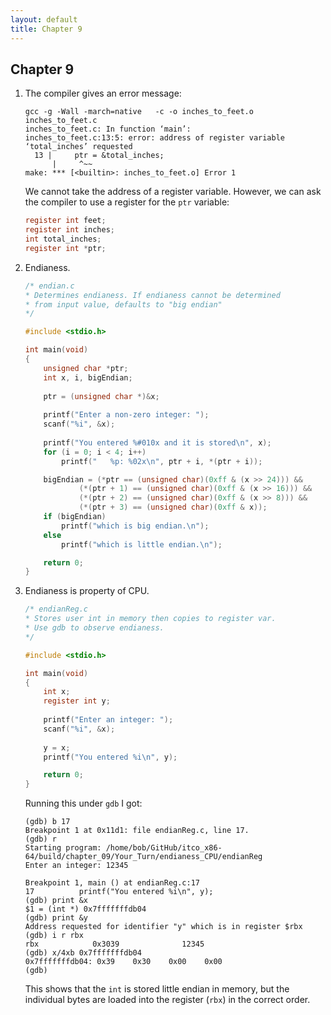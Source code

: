 ```yaml
---
layout: default
title: Chapter 9
---
```


## Chapter 9

1. The compiler gives an error message:

    ```
    gcc -g -Wall -march=native   -c -o inches_to_feet.o inches_to_feet.c
    inches_to_feet.c: In function ‘main’:
    inches_to_feet.c:13:5: error: address of register variable ‘total_inches’ requested
      13 |     ptr = &total_inches;
          |     ^~~
    make: *** [<builtin>: inches_to_feet.o] Error 1
    ```

    We cannot take the address of a register variable. However, we can ask the compiler to use a register for the `ptr` variable:

    ```c
    register int feet;
    register int inches;
    int total_inches;
    register int *ptr;
    ```

2. Endianess.

    ```c
    /* endian.c
    * Determines endianess. If endianess cannot be determined
    * from input value, defaults to "big endian"
    */

    #include <stdio.h>

    int main(void)
    {
        unsigned char *ptr;
        int x, i, bigEndian;
      
        ptr = (unsigned char *)&x;
      
        printf("Enter a non-zero integer: ");
        scanf("%i", &x);
      
        printf("You entered %#010x and it is stored\n", x);
        for (i = 0; i < 4; i++)
            printf("   %p: %02x\n", ptr + i, *(ptr + i));

        bigEndian = (*ptr == (unsigned char)(0xff & (x >> 24))) &&
                (*(ptr + 1) == (unsigned char)(0xff & (x >> 16))) &&
                (*(ptr + 2) == (unsigned char)(0xff & (x >> 8))) &&
                (*(ptr + 3) == (unsigned char)(0xff & x));
        if (bigEndian)
            printf("which is big endian.\n");
        else
            printf("which is little endian.\n");

        return 0;
    }
    ```

3. Endianess is property of CPU.

    ```c
    /* endianReg.c
    * Stores user int in memory then copies to register var.
    * Use gdb to observe endianess.
    */

    #include <stdio.h>

    int main(void)
    {
        int x;
        register int y;
      
        printf("Enter an integer: ");
        scanf("%i", &x);
      
        y = x;
        printf("You entered %i\n", y);

        return 0;
    }
    ```

    Running this under `gdb` I got:

    ```
    (gdb) b 17
    Breakpoint 1 at 0x11d1: file endianReg.c, line 17.
    (gdb) r
    Starting program: /home/bob/GitHub/itco_x86-64/build/chapter_09/Your_Turn/endianess_CPU/endianReg 
    Enter an integer: 12345

    Breakpoint 1, main () at endianReg.c:17
    17          printf("You entered %i\n", y);
    (gdb) print &x
    $1 = (int *) 0x7fffffffdb04
    (gdb) print &y
    Address requested for identifier "y" which is in register $rbx
    (gdb) i r rbx
    rbx            0x3039              12345
    (gdb) x/4xb 0x7fffffffdb04
    0x7fffffffdb04: 0x39    0x30    0x00    0x00
    (gdb)
    ```

    This shows that the `int` is stored little endian in memory, but the individual bytes are loaded into the register (`rbx`) in the correct order.
